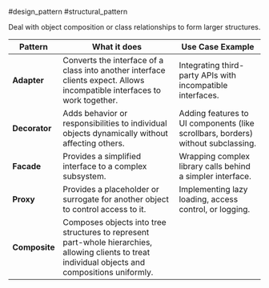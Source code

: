#design_pattern #structural_pattern 

Deal with object composition or class relationships to form larger structures.

|Pattern|What it does|Use Case Example|
|---|---|---|
|**Adapter**|Converts the interface of a class into another interface clients expect. Allows incompatible interfaces to work together.|Integrating third-party APIs with incompatible interfaces.|
|**Decorator**|Adds behavior or responsibilities to individual objects dynamically without affecting others.|Adding features to UI components (like scrollbars, borders) without subclassing.|
|**Facade**|Provides a simplified interface to a complex subsystem.|Wrapping complex library calls behind a simpler interface.|
|**Proxy**|Provides a placeholder or surrogate for another object to control access to it.|Implementing lazy loading, access control, or logging.|
|**Composite**|Composes objects into tree structures to represent part-whole hierarchies, allowing clients to treat individual objects and compositions uniformly.|